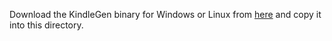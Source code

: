 Download the KindleGen binary for Windows or Linux from [here](https://www.amazon.com/gp/feature.html?docId=1000765211) and copy it into this directory.
